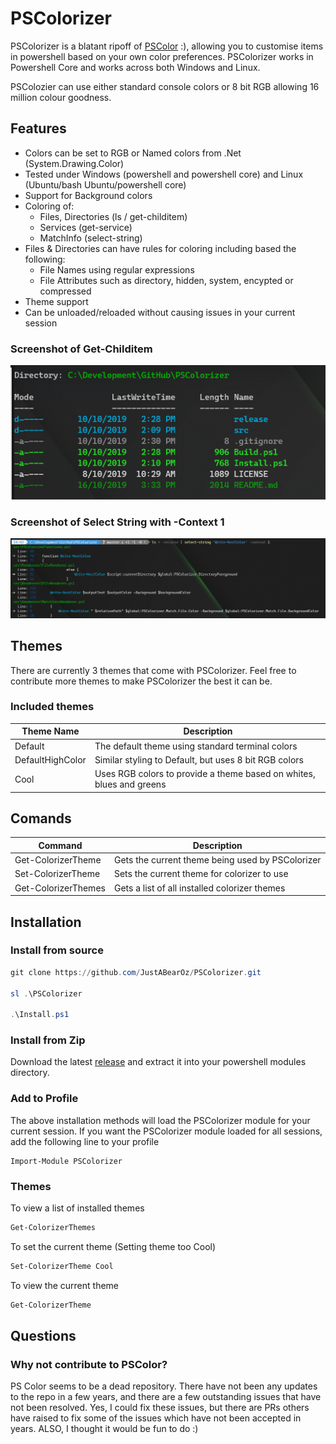 # PSColorizer
PSColorizer is a blatant ripoff of [PSColor](https://github.com/Davlind/PSColor) :), allowing you to customise items in powershell based on your own color preferences. PSColorizer works in Powershell Core and works across both Windows and Linux.

PSColozier can use either standard console colors or 8 bit RGB allowing 16 million colour goodness.

## Features
* Colors can be set to RGB or Named colors from .Net (System.Drawing.Color)
* Tested under Windows (powershell and powershell core) and Linux (Ubuntu/bash Ubuntu/powershell core)
* Support for Background colors
* Coloring of:
  * Files, Directories (ls / get-childitem)
  * Services (get-service)
  * MatchInfo (select-string)
* Files & Directories can have rules for coloring including based the following:
  * File Names using regular expressions
  * File Attributes such as directory, hidden, system, encypted or compressed
* Theme support
* Can be unloaded/reloaded without causing issues in your current session

### Screenshot of Get-Childitem
![Screenshot of get-childitem](images/lsresult.png)

### Screenshot of Select String with -Context 1
![Screenshot of select-string with context](images/selectstringwithcontextresult.png)

## Themes
There are currently 3 themes that come with PSColorizer. Feel free to contribute more themes to make PSColorizer the best it can be.

### Included themes
|Theme Name| Description|
|--|--|
|Default|The default theme using standard terminal colors|
|DefaultHighColor| Similar styling to Default, but uses 8 bit RGB colors|
|Cool| Uses RGB colors to provide a theme based on whites, blues and greens|

## Comands
|Command|Description|
|---|---|
|Get-ColorizerTheme|Gets the current theme being used by PSColorizer|
|Set-ColorizerTheme|Sets the current theme for colorizer to use|
|Get-ColorizerThemes|Gets a list of all installed colorizer themes|

## Installation
### Install from source
```powershell
git clone https://github.com/JustABearOz/PSColorizer.git

sl .\PSColorizer

.\Install.ps1
```

### Install from Zip
Download the latest [release](https://github.com/JustABearOz/PSColorizer/releases) and extract it into your powershell modules directory. 

### Add to Profile
The above installation methods will load the PSColorizer module for your current session. If you want the PSColorizer module loaded for all sessions, add the following line to your profile
```pwsh
Import-Module PSColorizer
```

### Themes
To view a list of installed themes
```powershell
Get-ColorizerThemes
```

To set the current theme (Setting theme too Cool)
```powershell
Set-ColorizerTheme Cool
```

To view the current theme
``` Powershell
Get-ColorizerTheme
```

## Questions
### Why not contribute to PSColor?
PS Color seems to be a dead repository. There have not been any updates to the repo in a few years, and there are a few outstanding issues that have not been resolved. Yes, I could fix these issues, but there are PRs others have raised to fix some of the issues which have not been accepted in years. ALSO, I thought it would be fun to do :)
